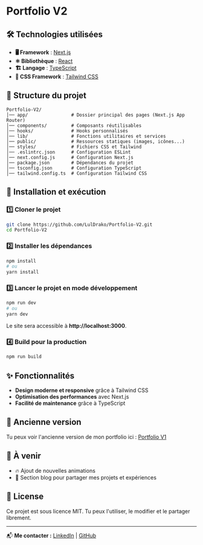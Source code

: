 # Portfolio V2
## 🛠️ Technologies utilisées

- **🖥️ Framework** : [Next.js](https://nextjs.org/)
- **⚛️ Bibliothèque** : [React](https://react.dev/)
- **🏗️ Langage** : [TypeScript](https://www.typescriptlang.org/)
- **🎨 CSS Framework** : [Tailwind CSS](https://tailwindcss.com/)

## 📂 Structure du projet

```
Portfolio-V2/
│── app/                # Dossier principal des pages (Next.js App Router)
│── components/         # Composants réutilisables
│── hooks/              # Hooks personnalisés
│── lib/                # Fonctions utilitaires et services
│── public/             # Ressources statiques (images, icônes...)
│── styles/             # Fichiers CSS et Tailwind
│── .eslintrc.json      # Configuration ESLint
│── next.config.js      # Configuration Next.js
│── package.json        # Dépendances du projet
│── tsconfig.json       # Configuration TypeScript
│── tailwind.config.ts  # Configuration Tailwind CSS
```

## 🚀 Installation et exécution

### 1️⃣ Cloner le projet
```bash
git clone https://github.com/LulDrako/Portfolio-V2.git
cd Portfolio-V2
```

### 2️⃣ Installer les dépendances
```bash
npm install
# ou
yarn install
```

### 3️⃣ Lancer le projet en mode développement
```bash
npm run dev
# ou
yarn dev
```
Le site sera accessible à **http://localhost:3000**.

### 4️⃣ Build pour la production
```bash
npm run build
```

## ✨ Fonctionnalités
- **Design moderne et responsive** grâce à Tailwind CSS
- **Optimisation des performances** avec Next.js
- **Facilité de maintenance** grâce à TypeScript

## 🔄 Ancienne version
Tu peux voir l'ancienne version de mon portfolio ici : [Portfolio V1](https://luldrako.vercel.app/)

## 📌 À venir
- 🔥 Ajout de nouvelles animations
- 📝 Section blog pour partager mes projets et expériences

## 📝 License
Ce projet est sous licence MIT. Tu peux l'utiliser, le modifier et le partager librement.

---

📬 **Me contacter :** [LinkedIn](https://www.linkedin.com/in/karim-feki-18ab66249/) | [GitHub](https://github.com/LulDrako)
